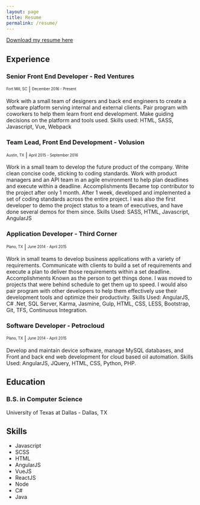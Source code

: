 ```yaml
---
layout: page
title: Resume
permalink: /resume/
---
```


<a href="/assets/download/Zachary_Barnes_Resume.pdf" target="_blank" class="button">Download my resume here</a>

## Experience

### Senior Front End Developer - Red Ventures
<sup><sub>Fort Mill, SC</sub></sup> | 
<sup><sub>December 2016 - Present</sub></sup>

Work with a small team of designers and back end engineers to create a software platform serving internal and external clients. 
Pair program with coworkers to help them learn front end development. Make guiding decisions on the platform and tools used. 
Skills used: HTML, SASS, Javascript, Vue, Webpack

### Team Lead, Front End Development - Volusion
<sup><sub>Austin, TX</sub></sup> | 
<sup><sub>April 2015 - September 2016</sub></sup>

Work in a small team to develop the future product of the company. 
Write clean concise code, sticking to coding standards. 
Work with product managers and an API team in an agile environment to help plan deadlines and execute within a deadline. 
Accomplishments Became top contributor to the project after only 1 month. 
After 1 week, developed and implemented a set of coding standards across the entire project. 
I was also the first developer to demo the project status to a team of executives, and have done several demos for them since. 
Skills Used: SASS, HTML, Javascript, AngularJS

### Application Developer - Third Corner
<sup><sub>Plano, TX</sub></sup> | 
<sup><sub>June 2014 - April 2015</sub></sup>

Work in small teams to develop business applications with a variety of requirements. 
Communicate with clients to build a set of requirements and execute a plan to deliver those requirements within a set deadline. 
Accomplishments Known as the person to get things done. I was moved to projects that were behind schedule to get them up to speed. 
I would also pair program with other developers to help them effectively use their development tools and optimize their productivity. 
Skills Used: AngularJS, C# .Net, SQL Server, Karma, Jasmine, Gulp, HTML, CSS, LESS, Bootstrap, Git, TFS, Continuous Integration.

### Software Developer - Petrocloud
<sup><sub>Plano, TX</sub></sup> | 
<sup><sub>June 2014 - April 2015</sub></sup>

Develop and maintain device software, manage MySQL databases, and Front and back end web development for cloud based oil automation.
Skills Used: AngularJS, JQuery, HTML, CSS, Python, PHP.

## Education

### B.S. in Computer Science
University of Texas at Dallas - Dallas, TX

## Skills
- Javascript
- SCSS
- HTML
- AngularJS
- VueJS
- ReactJS
- Node
- C#
- Java
